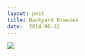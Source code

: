 ```yaml
---
layout: post
title: Backyard Breezes
date:  2014-06-22
---
```


![](https://c2.staticflickr.com/4/3904/14305711238_2f03ebf8a1_z_d.jpg)